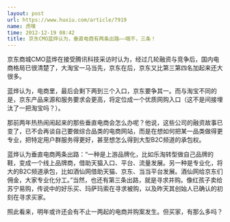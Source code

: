 ```yaml
---
layout: post
url: https://www.huxiu.com/article/7919
name: 虎嗅
time: 2012-12-19 08:42
title: 京东CMO蓝烨认为，垂直电商有两条出路——哦不，三条！
---
```

京东商城CMO蓝烨在接受腾讯科技采访时认为，经过几轮融资与竞争后，国内电商格局已很清楚了，大淘宝一马当先，京东在后，京东又比第三第四名加起来还大很多。

蓝烨认为，电商里，最后会剩下两到三个入口，京东要争其一。而与淘宝不同的是，京东产品来源和服务要求会更高，将定位成一个优质网购入口（这不是间接埋汰了一把淘宝吗？）。

那前两年热热闹闹起来的那些垂直电商会怎么办呢？他说，这些公司的融资故事已变了，已不会再谈自己要做综合品类的电商网站，而是在想如何把某一品类做得更专业，把特定用户群服务得更好，甚至想怎么得到大型B2C频道的承包权。

蓝烨认为垂直电商两条出路：“一种是上游品牌化，比如乐淘转型做自己品牌的鞋，变成一个线上品牌商，借助天猫入口、平台、流量发展。另一种是专业化，将大的B2C频道承包，比如酒仙网借助天猫、京东、当当平台发展。酒仙网给京东们佣金，大家专业化分工。”当然，也还有第三条出路，就是寻求并购。像红孩子卖给苏宁易购，传说中的好乐买、玛萨玛索在寻求被购，以及昨天其创始人已确认的初刻在寻求买家。

照此看来，明年或许还会有不止一两起的电商并购案发生。但买家，有那么多吗？

